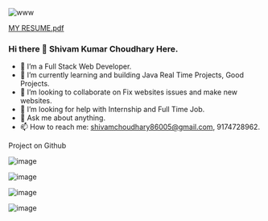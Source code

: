 ![www](https://user-images.githubusercontent.com/68122183/138043360-14f07443-e62e-4768-a0b8-bd7efb100d25.png)

[MY RESUME.pdf](https://github.com/Shivam-ok/Shivam-ok/files/8983910/MY.RESUME.pdf)

        
###           Hi there 👋 Shivam Kumar Choudhary Here.

- 🔭 I’m a Full Stack Web Developer.
- 🌱 I’m currently learning and building Java Real Time Projects, Good Projects.
- 👯 I’m looking to collaborate on Fix websites issues and make new websites.
- 🤔 I’m looking for help with Internship and Full Time Job.
- 💬 Ask me about anything.
- 📫 How to reach me: shivamchoudhary86005@gmail.com, 9174728962.
       
Project on Github

![image](https://user-images.githubusercontent.com/68122183/176155065-f1359ed7-41ed-4fce-add5-6649afdb9c55.png)

![image](https://user-images.githubusercontent.com/68122183/176156036-0c5b6c17-907e-4439-a903-0eaf9a84f062.png)

![image](https://user-images.githubusercontent.com/68122183/176155555-b744e466-9f81-4a66-bb42-7c9414a029d3.png)


![image](https://user-images.githubusercontent.com/68122183/176155301-0aa702cc-6d38-4240-97a3-f11898bb2eea.png)
